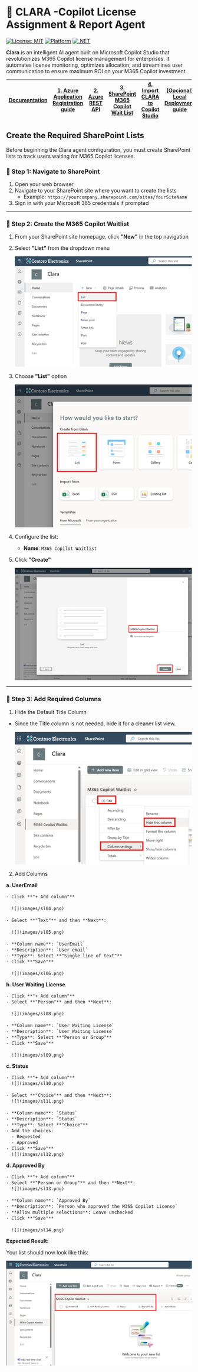 # 👧 CLARA -Copilot License Assignment & Report Agent

[![License: MIT](https://img.shields.io/badge/License-MIT-yellow.svg)](https://opensource.org/licenses/MIT)
[![Platform](https://img.shields.io/badge/Platform-Microsoft%20Copilot%20Studio-blue)](https://copilotstudio.microsoft.com/)
[![.NET](https://img.shields.io/badge/.NET-REST%20API-purple)](https://dotnet.microsoft.com/)

**Clara** is an intelligent AI agent built on Microsoft Copilot Studio that revolutionizes M365 Copilot license management for enterprises. It automates license monitoring, optimizes allocation, and streamlines user communication to ensure maximum ROI on your M365 Copilot investment.

| [Documentation](https://github.com/luishdemetrio/clara-copilot-agent) |  [1. Azure Application Registration guide ](https://github.com/luishdemetrio/clara-copilot-agent/blob/main/docs/azure_deployment.md)  | [2. Azure REST API](https://github.com/luishdemetrio/clara-copilot-agent/blob/main/docs/appservice_deployment.md) |[3. SharePoint M365 Copilot Wait List](https://github.com/luishdemetrio/clara-copilot-agent/blob/main/docs/sharepoint_deployment.md) |[4. Import CLARA to Copilot Studio](https://github.com/luishdemetrio/clara-copilot-agent/blob/main/docs/import_clara.md) | [(Opcional) Local Deployment guide ](https://github.com/luishdemetrio/clara-copilot-agent/blob/main/docs/local_deployment.md)
| ---- | ---- | ---- |  ---- | ---- | ---- |  


## Create the Required SharePoint Lists

Before beginning the Clara agent configuration,  you must create SharePoint lists to track users waiting for M365 Copilot licenses.

### 🧱  Step 1: Navigate to SharePoint

1. Open your web browser
2. Navigate to your SharePoint site where you want to create the lists
   - Example: `https://yourcompany.sharepoint.com/sites/YourSiteName`
3. Sign in with your Microsoft 365 credentials if prompted

---
### 🧱  Step 2: Create the M365 Copilot Waitlist

1. From your SharePoint site homepage, click **"New"** in the top navigation
2. Select **"List"** from the dropdown menu 

   ![](images/sl01.png)
   
3. Choose **"List"** option

   ![](images/sl02.png)
   
4. Configure the list:
   - **Name**: `M365 Copilot Waitlist`
   
5. Click **"Create"**

   ![](images/sl03.png)

---
### 🧱  Step 3: Add Required Columns

1. Hide the Default Title Column

 - Since the Title column is not needed, hide it for a cleaner list view.

   ![](images/sl07.png)

2. Add Columns

  **a. UserEmail**
  
    - Click **"+ Add column"**

      ![](images/sl04.png)
  
    - Select **"Text"** and then **Next**:
 
      ![](images/sl05.png)
  
    - **Column name**: `UserEmail`
    - **Description**: `User email`
    - **Type**: Select **"Single line of text"**
    - Click **"Save"**

      ![](images/sl06.png)

  **b. User Waiting License**
  
    - Click **"+ Add column"**
    - Select **"Person"** and then **Next**:

      ![](images/sl08.png)
  
    - **Column name**: `User Waiting License`
    - **Description**: `User Waiting License`
    - **Type**: Select **"Person or Group"**
    - Click **"Save"**

      ![](images/sl09.png)

 **c. Status**
 
    - Click **"+ Add column"**
      ![](images/sl10.png)

    - Select **"Choice"** and then **Next**:
      ![](images/sl11.png)
  
    - **Column name**: `Status`
    - **Description**: `Status`
    - **Type**: Select **"Choice"**
    - Add the choices:
      - Requested
      - Approved
    - Click **"Save"**
      ![](images/sl12.png)
  
 **d. Approved By**
 
    - Click **"+ Add column"**
    - Select **"Person or Group"** and then **Next**:
      ![](images/sl13.png)
  
    - **Column name**: `Approved By`
    - **Description**: `Person who approved the M365 Copilot License`
    - **Allow multiple selections**: Leave unchecked
    - Click **"Save"**

      ![](images/sl14.png)

**Expected Result:**

Your list should now look like this:

![](images/sl15.png)